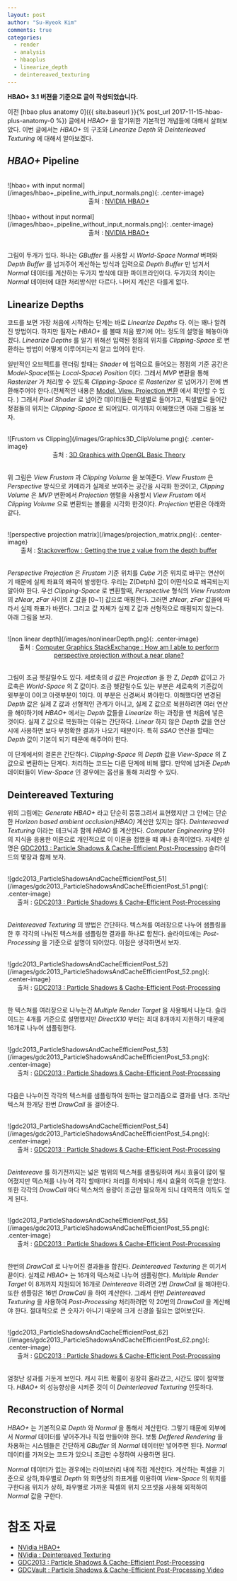 ```yaml
---
layout: post
author: "Su-Hyeok Kim"
comments: true
categories:
  - render
  - analysis
  - hbaoplus
  - linearize_depth
  - deintereaved_texturing
---
```


__HBAO+ 3.1 버젼을 기준으로 글이 작성되었습니다.__

이전 [hbao plus anatomy 0]({{ site.baseurl }}{% post_url 2017-11-15-hbao-plus-anatomy-0 %}) 글에서 _HBAO+_ 을 알기위한 기본적인 개념들에 대해서 살펴보았다. 이번 글에서는 _HBAO+_ 의 구조와 _Linearize Depth_ 와 _Deinterleaved Texturing_ 에 대해서 알아보겠다.

## _HBAO+_ Pipeline

<br/>
![hbao+ with input normal](/images/hbao+_pipeline_with_input_normals.png){: .center-image}
<center>출처 : <a href="http://docs.nvidia.com/gameworks/content/gameworkslibrary/visualfx/hbao/index.html">NVIDIA HBAO+</a>
</center>

<br/>
![hbao+ without input normal](/images/hbao+_pipeline_without_input_normals.png){: .center-image}
<center>출처 : <a href="http://docs.nvidia.com/gameworks/content/gameworkslibrary/visualfx/hbao/index.html">NVIDIA HBAO+</a>
</center>
<br/>

그림이 두개가 있다. 하나는 _GBuffer_ 를 사용할 시 _World-Space Normal_ 버퍼와 _Depth Buffer_ 를 넘겨주어 계산하는 방식과 입력으로 _Depth Buffer_ 만 넘겨서 _Normal_ 데이터를 계산하는 두가지 방식에 대한 파이프라인이다. 두가지의 차이는 _Normal_ 데이터에 대한 처리방식만 다르다. 나머지 계산은 다를게 없다.

## Linearize Depths

코드를 보면 가장 처음에 시작하는 단계는 바로 _Linearize Depths_ 다. 이는 꽤나 알려진 방법이다. 하지만 필자는 _HBAO+_ 를 볼때 처음 봤기에 어느 정도의 설명을 해놓아야겠다. _Linearize Depths_ 를 알기 위해선 입력된 정점의 위치를 _Clipping-Space_ 로 변환하는 방법이 어떻게 이루어지는지 알고 있어야 한다.

일반적인 오브젝트를 렌더링 할때는 _Shader_ 에 입력으로 들어오는 정점의 기준 공간은 _Model-Space_(또는 _Local-Space_) _Position_ 이다. 그래서 _MVP_ 변환을 통해 _Rasterizer_ 가 처리할 수 있도록 _Clipping-Space_ 로 _Rasterizer_ 로 넘어가기 전에 변환해주어야 한다.(전체적인 내용은 [Model, View, Projection 변환](https://docs.google.com/presentation/d/10VzsjfifKJlRTHDlBq7e8vNBTu4D5jOWUF87KYYGwlk/edit#slide=id.g25f88339be_0_0) 에서 확인할 수 있다.
) 그래서 _Pixel Shader_ 로 넘어간 데이터들은 픽셀별로 들어가고, 픽셀별로 들어간 정점들의 위치는 _Clipping-Space_ 로 되어있다. 여기까지 이해했으면 아래 그림을 보자.

<br/>
![Frustom vs Clipping](/images/Graphics3D_ClipVolume.png){: .center-image}
<center>출처 : <a href="https://www.ntu.edu.sg/home/ehchua/programming/opengl/CG_BasicsTheory.html">3D Graphics with OpenGL Basic Theory</a>
</center>
<br/>

위 그림은 _View Frustom_ 과 _Clipping Volume_ 을 보여준다. _View Frustom_ 은 _Perspective_ 방식으로 카메라가 실제로 보여주는 공간을 시각화 한것이고, _Clipping Volume_ 은 _MVP_ 변환에서 _Projection_ 행렬을 사용할시 _View Frustom_ 에서 _Clipping Volume_ 으로 변환되는 볼륨을 시각화 한것이다. _Projection_ 변환은 아래와 같다.

<br/>
![perspective projection matrix](/images/projection_matrix.png){: .center-image}
<center>출처 : <a href="https://stackoverflow.com/questions/6652253/getting-the-true-z-value-from-the-depth-buffer
">Stackoverflow : Getting the true z value from the depth buffer</a>
</center>
<br/>

_Perspective Projection_ 은 _Frustom_ 기준 위치를 _Cube_ 기준 위치로 바꾸는 연산이기 때문에 실제 좌표의 왜곡이 발생한다. 우리는 Z(Detph) 값이 어떤식으로 왜곡되는지 알아야 한다. 우선 _Clipping-Space_ 로 변환할때, _Perspective_ 형식의 _View Frustom_ 의 _zNear_, _zFar_ 사이의 Z 값을 [0~1] 값으로 매핑한다. 그러면 _zNear_, _zFar_ 값을에 따라서 실제 좌표가 바뀐다. 그리고 값 자체가 실제 Z 값과 선형적으로 매핑되지 않는다. 아래 그림을 보자.

<br/>
![non linear depth](/images/nonlinearDepth.png){: .center-image}
<center>출처 : <a href="https://computergraphics.stackexchange.com/questions/5116/how-am-i-able-to-perform-perspective-projection-without-a-near-plane">Computer Graphics StackExchange : How am I able to perform perspective projection without a near plane?</a>
</center>
<br/>

그림이 조금 헷갈릴수도 있다. 세로축의 _d_ 값은 _Projection_ 을 한 Z, _Depth_ 값이고 가로축은 _World-Space_ 의 Z 값이다. 조금 헷갈릴수도 있는 부분은 세로축의 기준값이 윗부분이 0이고 아랫부분이 1이다. 이 부분은 신경써서 봐야한다. 이해했다면 변경된 _Depth_ 값은 실제 Z 값과 선형적인 관계가 아니고, 실제 Z 값으로 복원하려면 여러 연산을 해야하기에 _HBAO+_ 에서는 _Depth_ 값들을 _Linearize_ 하는 과정을 맨 처음에 넣은 것이다. 실제 Z 값으로 복원하는 이유는 간단하다. _Linear_ 하지 않은 _Depth_ 값을 연산시에 사용하면 보다 부정확한 결과가 나오기 때문이다. 특히 _SSAO_ 연산을 할때는 _Depth_ 값이 기본이 되기 때문에 해주어야 한다.

이 단계에서의 결론은 간단하다. _Clipping-Space_ 의 _Depth_ 값을 _View-Space_ 의 Z 값으로 변환하는 단계다. 처리하는 코드는 다른 단계에 비해 짧다. 만약에 넘겨준 _Depth_ 데이터들이 _View-Space_ 인 경우에는 옵션을 통해 처리할 수 있다.

## Deintereaved Texturing

위의 그림에는 _Generate HBAO+_ 라고 단순히 뭉뚱그려서 표현했지만 그 안에는 단순한 _Horizon based ambient occlusion(HBAO)_ 계산만 있지는 않다. _Deintereaved Texturing_ 이라는 테크닉과 함께 _HBAO_ 를 계산한다. _Computer Engineering_ 분야의 지식을 응용한 이론으로 개인적으로 이 이론을 접했을 떄 꽤나 충격이였다. 자세한 설명은 [GDC2013 : Particle Shadows & Cache-Efficient Post-Processing](https://developer.nvidia.com/sites/default/files/akamai/gamedev/docs/BAVOIL_ParticleShadowsAndCacheEfficientPost.pdf) 슬라이드의 몇장과 함께 보자.

<br/>
![gdc2013_ParticleShadowsAndCacheEfficientPost_51](/images/gdc2013_ParticleShadowsAndCacheEfficientPost_51.png){: .center-image}
<center>출처 : <a href="https://developer.nvidia.com/sites/default/files/akamai/gamedev/docs/BAVOIL_ParticleShadowsAndCacheEfficientPost.pdf">GDC2013 : Particle Shadows & Cache-Efficient Post-Processing</a>
</center>
<br/>

_Deintereaved Texturing_ 의 방법은 간단하다. 텍스쳐를 여러장으로 나누어 샘플링을 한 후 각각의 나눠진 텍스쳐를 샘플링한 결과를 하나로 합친다. 슬라이드에는 _Post-Processing_ 을 기준으로 설명이 되어있다. 이점은 생각하면서 보자.

<br/>
![gdc2013_ParticleShadowsAndCacheEfficientPost_52](/images/gdc2013_ParticleShadowsAndCacheEfficientPost_52.png){: .center-image}
<center>출처 : <a href="https://developer.nvidia.com/sites/default/files/akamai/gamedev/docs/BAVOIL_ParticleShadowsAndCacheEfficientPost.pdf">GDC2013 : Particle Shadows & Cache-Efficient Post-Processing</a>
</center>
<br/>

한 텍스쳐를 여러장으로 나누는건 _Multiple Render Target_ 을 사용해서 나눈다. 슬라이드는 4개를 기준으로 설명했지만 _DirectX10_ 부터는 최대 8개까지 지원하기 때문에 16개로 나누어 샘플링한다.

<br/>
![gdc2013_ParticleShadowsAndCacheEfficientPost_53](/images/gdc2013_ParticleShadowsAndCacheEfficientPost_53.png){: .center-image}
<center>출처 : <a href="https://developer.nvidia.com/sites/default/files/akamai/gamedev/docs/BAVOIL_ParticleShadowsAndCacheEfficientPost.pdf">GDC2013 : Particle Shadows & Cache-Efficient Post-Processing</a>
</center>
<br/>

다음은 나누어진 각각의 텍스쳐를 샘플링하여 원하는 알고리즘으로 결과를 낸다. 조각난 텍스쳐 한개당 한번 _DrawCall_ 을 걸어준다.

<br/>
![gdc2013_ParticleShadowsAndCacheEfficientPost_54](/images/gdc2013_ParticleShadowsAndCacheEfficientPost_54.png){: .center-image}
<center>출처 : <a href="https://developer.nvidia.com/sites/default/files/akamai/gamedev/docs/BAVOIL_ParticleShadowsAndCacheEfficientPost.pdf">GDC2013 : Particle Shadows & Cache-Efficient Post-Processing</a>
</center>
<br/>

_Deintereave_ 를 하기전까지는 넓은 범위의 텍스쳐를 샘플링하여 캐시 효율이 많이 떨어졌지만 텍스쳐를 나누어 각각 할때마다 처리를 하게되니 캐시 효율의 이득을 얻었다. 또한 각각의 _DrawCall_ 마다 텍스쳐의 용량이 조금만 필요하게 되니 대역폭의 이득도 얻게 된다.

<br/>
![gdc2013_ParticleShadowsAndCacheEfficientPost_55](/images/gdc2013_ParticleShadowsAndCacheEfficientPost_55.png){: .center-image}
<center>출처 : <a href="https://developer.nvidia.com/sites/default/files/akamai/gamedev/docs/BAVOIL_ParticleShadowsAndCacheEfficientPost.pdf">GDC2013 : Particle Shadows & Cache-Efficient Post-Processing</a>
</center>
<br/>

한번의 _DrawCall_ 로 나누어진 결과들을 합친다. _Deintereaved Texturing_ 은 여기서 끝이다. 실제로 _HBAO+_ 는 16개의 텍스쳐로 나누어 샘플링한다. _Multiple Render Target_ 이 8개까지 지원되어 16개로 _Deintereave_ 하려면 2번 _DrawCall_ 을 해야한다. 또한 샘플링은 16번 _DrawCall_ 을 하여 계산한다. 그래서 한번 _Deintereaved Texturing_ 을 사용하여 _Post-Processing_ 처리하려면 약 20번의 _DrawCall_ 을 계산해야 한다. 절대적으로 큰 숫자가 아니기 때문에 크게 신경쓸 필요는 없어보인다.

<br/>
![gdc2013_ParticleShadowsAndCacheEfficientPost_62](/images/gdc2013_ParticleShadowsAndCacheEfficientPost_62.png){: .center-image}
<center>출처 : <a href="https://developer.nvidia.com/sites/default/files/akamai/gamedev/docs/BAVOIL_ParticleShadowsAndCacheEfficientPost.pdf">GDC2013 : Particle Shadows & Cache-Efficient Post-Processing</a>
</center>
<br/>

엄청난 성과를 거둔게 보인다. 캐시 히트 확률이 굉장히 올라갔고, 시간도 많이 절약했다. _HBAO+_ 의 성능향상을 시켜준 것이 이 _Deinterleaved Texturing_ 인듯하다.

## Reconstruction of Normal

_HBAO+_ 는 기본적으로 _Depth_ 와 _Normal_ 을 통해서 계산한다. 그렇기 때문에 외부에서 _Normal_ 데이터를 넣어주거나 직접 만들어야 한다. 보통 _Deffered Rendering_ 을 차용하는 시스템들은 간단하게 _GBuffer_ 의 _Normal_ 데이터만 넣어주면 된다. _Normal_ 데이터를 가져오는 코드가 있으니 조금만 수정하여 사용하면 된다.

_Normal_ 데이터가 없는 경우에는 라이브러리 내에 직접 계산한다. 계산하는 픽셀을 기준으로 상하,좌우별로 _Depth_ 와 화면상의 좌표계를 이용하여 _View-Space_ 의 위치를 구한다음 위치가 상하, 좌우별로 가까운 픽셀의 위치 오프셋을 사용해 외적하여 _Normal_ 값을 구한다.

# 참조 자료

 - [NVidia HBAO+](http://docs.nvidia.com/gameworks/content/gameworkslibrary/visualfx/hbao/index.html)
 - [NVidia : Deintereaved Texturing](https://developer.nvidia.com/sites/default/files/akamai/gameworks/samples/DeinterleavedTexturing.pdf)
 - [GDC2013 : Particle Shadows & Cache-Efficient Post-Processing](https://developer.nvidia.com/sites/default/files/akamai/gamedev/docs/BAVOIL_ParticleShadowsAndCacheEfficientPost.pdf)
 - [GDCVault : Particle Shadows & Cache-Efficient Post-Processing Video](http://www.gdcvault.com/play/1017623/Advanced-Visual-Effects-with-DirectX)

